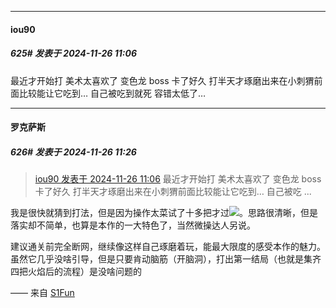 ﻿
*****

####  iou90  
##### 625#       发表于 2024-11-26 11:06

最近才开始打 美术太喜欢了
变色龙 boss 卡了好久 打半天才琢磨出来在小刺猬前面比较能让它吃到… 自己被吃到就死 容错太低了…


*****

####  罗克萨斯  
##### 626#       发表于 2024-11-26 11:26

<blockquote><a href="httphttps://bbs.saraba1st.com/2b/forum.php?mod=redirect&amp;goto=findpost&amp;pid=66776975&amp;ptid=2175994" target="_blank">iou90 发表于 2024-11-26 11:06</a>
最近才开始打 美术太喜欢了
变色龙 boss 卡了好久 打半天才琢磨出来在小刺猬前面比较能让它吃到… 自己被吃 ...</blockquote>
我是很快就猜到打法，但是因为操作太菜试了十多把才过<img src="https://static.saraba1st.com/image/smiley/face2017/068.png" referrerpolicy="no-referrer">。思路很清晰，但是落实却不简单，也算是本作的一大特色了，当然微操达人另说。

建议通关前完全断网，继续像这样自己琢磨着玩，能最大限度的感受本作的魅力。虽然它几乎没啥引导，但是只要肯动脑筋（开脑洞），打出第一结局（也就是集齐四把火焰后的流程）是没啥问题的

—— 来自 [S1Fun](https://s1fun.koalcat.com)

